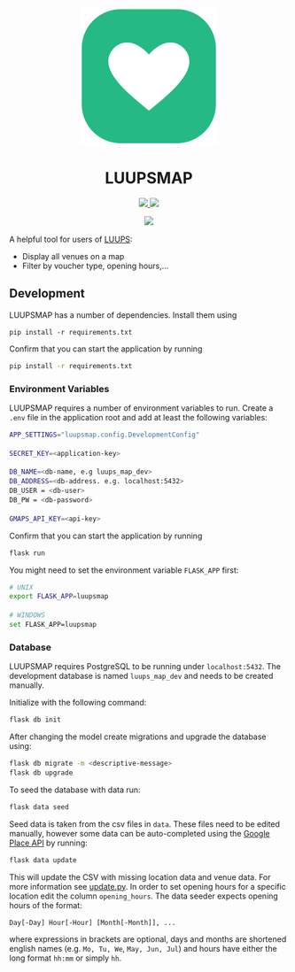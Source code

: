 <p align="center">
  <img src="https://github.com/Team-LANS/luups-map/blob/master/luupsmap/static/img/logo.png"/>
</p>
<h1 align="center">LUUPSMAP</h1>
<p align="center">
  <a href="https://shields.io/">
    <img src="https://img.shields.io/badge/written_in-python3-3498db.svg?style=for-the-badge" />
  </a>
  <a href="https://shields.io/">
    <img src="https://img.shields.io/badge/using-postgres-909090.svg?style=for-the-badge" />
  </a>
</p>
<p align="center">
  <a href="https://forthebadge.com/">
    <img src="https://forthebadge.com/images/badges/built-with-grammas-recipe.svg" />
  </a>
</p>


A helpful tool for users of [LUUPS](https://www.luups.net/shop/gutscheinbuch/luups-wien/):
* Display all venues on a map
* Filter by voucher type, opening hours,...

## Development

LUUPSMAP has a number of dependencies. Install them using

```
pip install -r requirements.txt
```

Confirm that you can start the application by running

```bash
pip install -r requirements.txt
```

### Environment Variables

LUUPSMAP requires a number of environment variables to run. Create a `.env` file in the application root and add at
least the following variables:

```bash
APP_SETTINGS="luupsmap.config.DevelopmentConfig"

SECRET_KEY=<application-key>

DB_NAME=<db-name, e.g luups_map_dev>
DB_ADDRESS=<db-address. e.g. localhost:5432>
DB_USER = <db-user>
DB_PW = <db-password>

GMAPS_API_KEY=<api-key>
```

Confirm that you can start the application by running

```bash
flask run
```

You might need to set the environment variable `FLASK_APP` first:
```bash
# UNIX
export FLASK_APP=luupsmap

# WINDOWS
set FLASK_APP=luupsmap
```

### Database 

LUUPSMAP requires PostgreSQL to be running under `localhost:5432`. The development database is named `luups_map_dev`
and needs to be created manually.

Initialize with the following command:

```bash
flask db init
````

After changing the model create migrations and upgrade the database using:

```bash
flask db migrate -m <descriptive-message>
flask db upgrade
```

To seed the database with data run:

```bash
flask data seed
```


Seed data is taken from the csv files in `data`. These files need to be edited manually, however some data can be
auto-completed using the [Google Place API](https://developers.google.com/places/web-service/intro) by running:

```bash
flask data update
```

This will update the CSV with missing location data and venue data. For more information see
[update.py](/luupsmap/cli/commands/update.py). In order to set opening hours for a specific location edit the column 
`opening_hours`. The data seeder expects opening hours of the format:

```
Day[-Day] Hour[-Hour] [Month[-Month]], ...
```

where expressions in brackets are optional, days and months are shortened english names (e.g. `Mo, Tu, We`, `May, Jun, Jul`) and hours have either the long format `hh:mm` or simply `hh`. 
